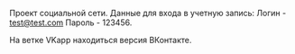 Проект социальной сети.
Данные для входа в учетную запись:
Логин - test@test.com
Пароль - 123456.

На ветке VKapp находиться версия ВКонтакте.
